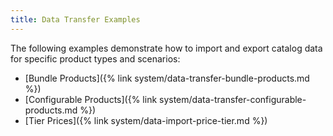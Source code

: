 ```yaml
---
title: Data Transfer Examples
---
```


The following examples demonstrate how to import and export catalog data for specific product types and scenarios:

-  [Bundle Products]({% link system/data-transfer-bundle-products.md %})
-  [Configurable Products]({% link system/data-transfer-configurable-products.md %})
-  [Tier Prices]({% link system/data-import-price-tier.md %})
